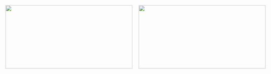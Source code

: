 <div style="display: flex; justify-content: center; gap: 20px;">
  <img 
    src="https://github-readme-stats.vercel.app/api?username=Waterfallllllll&show_icons=true&hide_border=true&theme=default&bg_color=255, 255, 255" 
    width="400" 
    height="200" 
  />
  <img 
    src="https://github-readme-stats.vercel.app/api/top-langs/?username=Waterfallllllll&layout=compact&hide_border=true&theme=default&bg_color=255, 255, 255" 
    width="400" 
    height="200" 
  />
</div>

